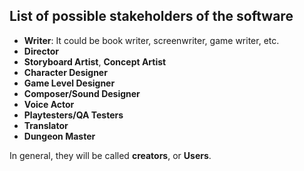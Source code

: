 ## List of possible stakeholders of the software

- **Writer**: It could be book writer, screenwriter, game writer, etc.
- **Director**
- **Storyboard Artist**, **Concept Artist**
- **Character Designer**
- **Game Level Designer**
- **Composer/Sound Designer**
- **Voice Actor**
- **Playtesters/QA Testers**
- **Translator**
- **Dungeon Master**

In general, they will be called **creators**, or **Users**.

